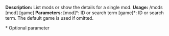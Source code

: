 **Description:** List mods or show the details for a single mod.
**Usage:** /mods [mod] [game]
**Parameters:**
[mod]\*: ID or search term
[game]\*: ID or search term. The default game is used if omitted.

\* Optional parameter
